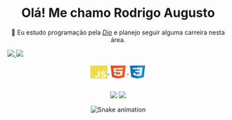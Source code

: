 <h1 align="center">Olá! Me chamo Rodrigo Augusto</h1>
<p align="center">🦋 Eu estudo programação pela <a href="https://web.dio.me"><i>Dio</i></a> e planejo seguir alguma carreira nesta área.</p>
<div>
  <a href="https://github.com/byStarchild">
  <img height="150em" src="https://github-readme-stats.vercel.app/api?username=byStarchild&show_icons=true&theme=jolly&include_all_commits=true&count_private=true"/>
  <img height="100em" src="https://github-readme-stats.vercel.app/api/top-langs/?username=byStarchild&layout=compact&langs_count=7&theme=jolly"/>
</div>
<div style="display: inline_block" align="center"><br>
  <img align="center" alt="David-Js" height="30" width="40" src="https://raw.githubusercontent.com/devicons/devicon/master/icons/javascript/javascript-plain.svg">
  <img align="center" alt="David-HTML" height="30" width="40" src="https://raw.githubusercontent.com/devicons/devicon/master/icons/html5/html5-original.svg">
  <img align="center" alt="David-CSS" height="30" width="40" src="https://raw.githubusercontent.com/devicons/devicon/master/icons/css3/css3-original.svg">
</div>
  
##

<div align="center"> 
  <a href="https://www.instagram.com/raam1tb/" target="_blank"><img src="https://img.shields.io/badge/-Instagram-%23E4405F?style=for-the-badge&logo=instagram&logoColor=white" target="_blank"></a>
  <a href="rodriv.l680@gmail.com"><img src="https://img.shields.io/badge/-Gmail-%23333?style=for-the-badge&logo=gmail&logoColor=white" target="_blank"></a>

  ![Snake animation](https://github.com/byStarchild/byStarchild/blob/output/github-contribution-grid-snake.svg)

</div>
